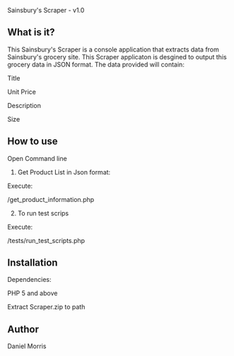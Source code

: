 Sainsbury's Scraper - v1.0

What is it?
-----------

This Sainsbury's Scraper is a console application that extracts data from 
Sainsbury's grocery site. This Scraper applicaton is desgined to output 
this grocery data in JSON format. The data provided will contain:

 Title
 
 Unit Price
 
 Description
 
 Size


How to use
----------

Open Command line


1. Get Product List in Json format:
 
Execute:

 <path to Scraper directory>/get_product_information.php
 
2. To run test scrips

 Execute:

 <path to Scraper directory>/tests/run_test_scripts.php
	

Installation
------------

Dependencies:

 PHP 5 and above
 
Extract Scraper.zip to path


Author
------

Daniel Morris

